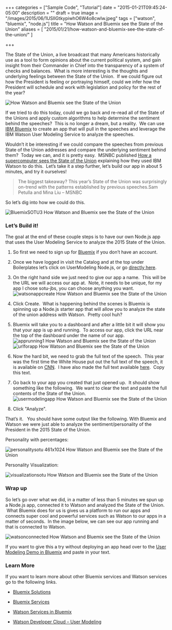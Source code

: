 +++
categories = ["Sample Code", "Tutorial"]
date = "2015-01-21T09:45:24-05:00"
description = ""
draft = true
image = "/images/2015/06/1USIIGtkypiwhO6W4o8cwIw.jpeg"
tags = ["watson", "bluemix", "node.js"]
title = "How Watson and Bluemix see the State of the Union"
aliases = [
    "2015/01/21/how-watson-and-bluemix-see-the-state-of-the-union/"
]

+++


The State of the Union, a live broadcast that many Americans historically use as a tool to form opinions about the current political system, and gain insight from their Commander in Chief into the transparency of a system of checks and balances.  What is more interesting is the thoughts and underlying feelings between the State of the Union.  If we could figure out how the President is feeling or portraying himself, could we infer how the President will schedule and work with legislation and policy for the rest of the year?

![ How Watson and Bluemix see the State of the Union](/images/2015/06/1USIIGtkypiwhO6W4o8cwIw.jpeg)

If we tried to do this today, could we go back and re-read all of the State of the Unions and apply custom algorithms to help determine the sentiment behind the speeches?  This is no longer a dream, but a reality.  We can use [IBM Bluemix](http://bluemix.net/) to create an app that will pull in the speeches and leverage the IBM Watson User Modeling Service to analyze the speeches.

<!-- more -->

Wouldn’t it be interesting if we could compare the speeches from previous State of the Union addresses and compare the underlying sentiment behind them?  Today we can, and it is pretty easy.  MSNBC published [How a supercomputer sees the State of the Union](http://www.msnbc.com/msnbc/how-supercomputer-sees-the-state-the-union) explaining how they used IBM Watson to do this.  Let’s take it a step further, let’s build our app in about 5 minutes, and try it ourselves!


<blockquote>The biggest takeaway? This year’s State of the Union was surprisingly on-trend with the patterns established by previous speeches.Sam Petulla and Mina Liu – MSNBC</blockquote>


So let’s dig into how we could do this.

![BluemixSOTU3 How Watson and Bluemix see the State of the Union](/images/2015/06/BluemixSOTU3.gif)


### Let’s Build it!


The goal at the end of these couple steps is to have our own Node.js app that uses the User Modeling Service to analyze the 2015 State of the Union.




  1. So first we need to sign up for [Bluemix](http://bluemix.net/) if you don’t have an account.


  2. Once we have logged in visit the Catalog and at the top under Boilerplates let’s click on UserModeling Node.js, or go [directly here](https://console.ng.bluemix.net/catalog/personality-insights-nodejs-web-starter/).


  3. On the right hand side we just need to give our app a name.  This will be the URL we will access our app at.  Note, it needs to be unique, for my app I chose sotu-jbs, you can choose anything you want.![watsonappcreate How Watson and Bluemix see the State of the Union](/images/2015/06/watsonappcreate.jpg)


  4. Click Create.  What is happening behind the scenes is Bluemix is spinning up a Node.js starter app that will allow you to analyze the state of the union address with Watson.  Pretty cool huh?


  5. Bluemix will take you to a dashboard and after a little bit it will show you that your app is up and running.  To access our app, click the URL near the top of the dashboard under the name of our app.![apprunning1 How Watson and Bluemix see the State of the Union](/images/2015/06/apprunning1.jpg)![urlforapp How Watson and Bluemix see the State of the Union](/images/2015/06/urlforapp.jpg)


  6. Now the hard bit, we need to grab the full text of the speech.  This year was the first time the White House put out the full text of the speech, it is available on [CNN](http://edition.cnn.com/2015/01/20/politics/state-of-the-union-2015-transcript-full-text/index.html).  I have also made the full text available [here](https://dl.dropboxusercontent.com/u/66686/2015sotu.txt).  Copy this text.


  7. Go back to your app you created that just opened up.  It should show something like the following.  We want to clear the text and paste the full contents of the State of the Union.![usermodelingapp How Watson and Bluemix see the State of the Union](/images/2015/06/usermodelingapp.jpg)


  8. Click "Analyze".


That’s it.   You should have some output like the following. With Bluemix and Watson we were just able to analyze the sentiment/personality of the President in the 2015 State of the Union.

Personality with percentages:

![personalitysotu 461x1024 How Watson and Bluemix see the State of the Union](/images/2015/06/personalitysotu-461x1024.jpg)

Personality Visualization:

![visualizationsotu How Watson and Bluemix see the State of the Union](/images/2015/06/visualizationsotu.jpg)


### Wrap up


So let’s go over what we did, in a matter of less than 5 minutes we spun up a Node.js app, connected it to Watson and analyzed the State of the Union.  What Bluemix does for us is gives us a platform to run our apps and connects super cool and powerful services such as Watson to our apps in a matter of seconds.  In the image below, we can see our app running and that is connected to Watson.

![watsonconnected How Watson and Bluemix see the State of the Union](/images/2015/06/watsonconnected.jpg)

If you want to give this a try without deploying an app head over to the [User Modeling Demo in Bluemix](http://watson-um-demo.mybluemix.net/) and paste in your text.


### Learn More


If you want to learn more about other Bluemix services and Watson services go to the following links.




  * [Bluemix Solutions](https://console.ng.bluemix.net/?cm_mmc=developerWorks-_-dWdevcenter-_-bluemix-_-lp#/solutions)


  * [Bluemix Services](https://console.ng.bluemix.net/?cm_mmc=developerWorks-_-dWdevcenter-_-bluemix-_-lp#/store/cloudOEPaneId=store)


  * [Watson Services in Bluemix](https://console.ng.bluemix.net/?cm_mmc=developerWorks-_-dWdevcenter-_-bluemix-_-lp#/solutions/solution=watson)


  * [Watson Developer Cloud – User Modeling](http://www.ibm.com/smarterplanet/us/en/ibmwatson/developercloud/user-modeling.html)
